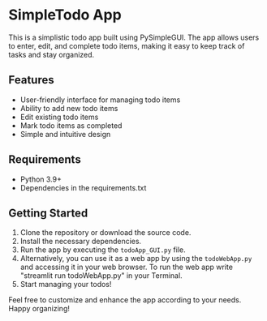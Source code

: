 # SimpleTodo App

This is a simplistic todo app built using PySimpleGUI. The app allows users to enter, edit, and complete todo items, making it easy to keep track of tasks and stay organized.

## Features
- User-friendly interface for managing todo items
- Ability to add new todo items
- Edit existing todo items
- Mark todo items as completed
- Simple and intuitive design

## Requirements
- Python 3.9+
- Dependencies in the requirements.txt

## Getting Started
1. Clone the repository or download the source code.
2. Install the necessary dependencies.
3. Run the app by executing the `todoApp_GUI.py` file.
4. Alternatively, you can use it as a web app by using the `todoWebApp.py` and accessing it in your web browser.
   To run the web app write "streamlit run todoWebApp.py" in your Terminal.
5. Start managing your todos!

Feel free to customize and enhance the app according to your needs. Happy organizing!
